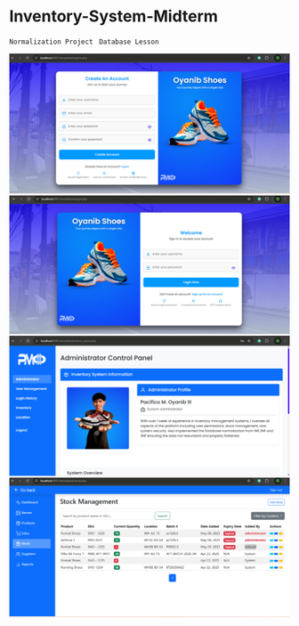 # Inventory-System-Midterm

``Normalization Project ``
``Database Lesson``


![image alt](https://github.com/OyanibTech-iii/Inventory-System-Midterm/blob/bf3de0c974324404b6c9cb0d8c5b5752bda37875/0001.png)
![image alt](https://github.com/OyanibTech-iii/Inventory-System-Midterm/blob/8e1b216d39e119f6e2149673979f6cdd0dd19afa/0002.png)
![image alt](https://github.com/OyanibTech-iii/Inventory-System-Midterm/blob/50c5cf26c775031748d1180d4d28dbce1b6b101f/0003.png)
![image alt](https://github.com/OyanibTech-iii/Inventory-System-Midterm/blob/50c5cf26c775031748d1180d4d28dbce1b6b101f/0004.png)
